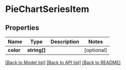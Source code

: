 # PieChartSeriesItem

## Properties
Name | Type | Description | Notes
------------ | ------------- | ------------- | -------------
**color** | **string[]** |  | [optional] 

[[Back to Model list]](../README.md#documentation-for-models) [[Back to API list]](../README.md#documentation-for-api-endpoints) [[Back to README]](../README.md)


